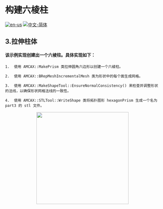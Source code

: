 # 构建六棱柱

[![en-us](https://img.shields.io/badge/en-us-yellow.svg)](./README.md) [![中文-简体](https://img.shields.io/badge/%E4%B8%AD%E6%96%87-%E7%AE%80%E4%BD%93-red.svg)](./README.zh_cn.md)

## 3.拉伸柱体

#### 该示例实现创建出一个六棱柱。具体实现如下：
	1.	使用 AMCAX::MakePrism 类拉伸圆角六边形以创建一个六棱柱。

	2.	使用 AMCAX::BRepMeshIncrementalMesh 类为形状中的每个面生成网格。

	3.	使用 AMCAX::MakeShapeTool::EnsureNormalConsistency() 来检查并调整形状的法线，以确保形状网格法线的一致性。

	4.	使用 AMCAX::STLTool::WriteShape 类将拓扑图形 hexagonPrism 生成一个名为 part3 的 stl 文件。


<div align = center><img src="https://img2.imgtp.com/2024/05/10/XuNIdeAn.png" width="300" height="300">
